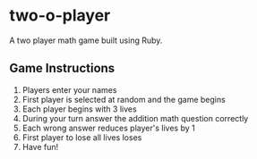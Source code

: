 # two-o-player
A two player math game built using Ruby.

## Game Instructions
1. Players enter your names
2. First player is selected at random and the game begins
3. Each player begins with 3 lives
4. During your turn answer the addition math question correctly
5. Each wrong answer reduces player's lives by 1
6. First player to lose all lives loses
7. Have fun!